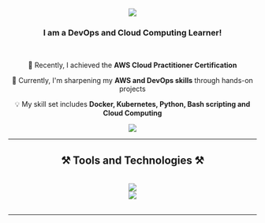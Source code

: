 <h1 align="center">
    <img src="https://readme-typing-svg.herokuapp.com/?font=Righteous&size=35&center=true&vCenter=true&width=550&height=70&duration=4500&lines=Welcome+to+my+profile!+👋;+My+name+is+Guilherme+Gonçalves!;" />
</h1>

<h3 align="center">I am a DevOps and Cloud Computing Learner!</h3>

<br/>

<div align="center">
 
 🎯 Recently, I achieved the **AWS Cloud Practitioner Certification**
 
 📘 Currently, I'm sharpening my **AWS and DevOps skills** through hands-on projects

 💡 My skill set includes **Docker, Kubernetes, Python, Bash scripting and Cloud Computing**

 </div>

<div align="center"> 
  <a href="https://www.linkedin.com/in/guifgon" >
    <img src="https://img.shields.io/badge/LinkedIn-0077B5?style=for-the-badge&logo=linkedin&logoColor=white" />
  </a>
</div>

 <hr/>
 
<h2 align="center">⚒️ Tools and Technologies ⚒️</h2>
<br/>
<div align="center">
    <img src="https://skillicons.dev/icons?i=aws,azure,docker,kubernetes" />
    <br>
    <img src="https://skillicons.dev/icons?i=python,linux,bash,c" /><br>
</div>

<br/>
<hr/>
 
